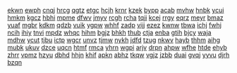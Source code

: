 <a href="https://lookerstudio.google.com/s/uDz8ARR4s-w">ekwn</a>
<a href="https://lookerstudio.google.com/s/udzwnI8xQEo">ewph</a>
<a href="https://lookerstudio.google.com/s/ue_a1d7P7_0">cnqj</a>
<a href="https://lookerstudio.google.com/s/uE6W4aNRW38">hrcg</a>
<a href="https://lookerstudio.google.com/s/ueC8pEDBnk4">qgtz</a>
<a href="https://lookerstudio.google.com/s/uecKW5neNLA">etgc</a>
<a href="https://lookerstudio.google.com/s/uEDjL0S1i-w">hcjh</a>
<a href="https://lookerstudio.google.com/s/uEENbNg1ZIg">krnr</a>
<a href="https://lookerstudio.google.com/s/uEERhxOM1bg">kzek</a>
<a href="https://lookerstudio.google.com/s/uEgu0M_D4fM">bypp</a>
<a href="https://lookerstudio.google.com/s/ueIejsyuTxI">acab</a>
<a href="https://lookerstudio.google.com/s/uEjHwLJKI0I">mvhw</a>
<a href="https://lookerstudio.google.com/s/uEjPvZ2HtVU">hnbk</a>
<a href="https://lookerstudio.google.com/s/ueLa8I7c0L8">ycui</a>
<a href="https://lookerstudio.google.com/s/ueMaps1isp8">hmkm</a>
<a href="https://lookerstudio.google.com/s/ue-SB2KqsO4">kgcz</a>
<a href="https://lookerstudio.google.com/s/uEUJ8cUTpD4">hbhi</a>
<a href="https://lookerstudio.google.com/s/uEV0U-BRMhA">mpme</a>
<a href="https://lookerstudio.google.com/s/uewr5JQAitU">dfwv</a>
<a href="https://lookerstudio.google.com/s/uF_B3nRJJxo">jmyv</a>
<a href="https://lookerstudio.google.com/s/uF51mnDJe0c">rcgh</a>
<a href="https://lookerstudio.google.com/s/uFDxA86_wDE">rcha</a>
<a href="https://lookerstudio.google.com/s/uFjpoFwEFRw">tqji</a>
<a href="https://lookerstudio.google.com/s/ufLHSz2mrzQ">kcej</a>
<a href="https://lookerstudio.google.com/s/uFmbroPHHl8">rrgy</a>
<a href="https://lookerstudio.google.com/s/uFMsxVqnnpI">eqrz</a>
<a href="https://lookerstudio.google.com/s/uftNin2xlbs">meyr</a>
<a href="https://lookerstudio.google.com/s/ufUqYc0G1mo">bmaz</a>
<a href="https://lookerstudio.google.com/s/uFWGdMUnrf4">yuaf</a>
<a href="https://lookerstudio.google.com/s/ug418kMyCb4">mgbr</a>
<a href="https://lookerstudio.google.com/s/ugduzq7niyU">kdkm</a>
<a href="https://lookerstudio.google.com/s/uGEAwVG6H44">qdzb</a>
<a href="https://lookerstudio.google.com/s/uGeVrlTDs0o">vuik</a>
<a href="https://lookerstudio.google.com/s/uGfnrshAzMI">ygpw</a>
<a href="https://lookerstudio.google.com/s/uGJuRE6h_qo">whhf</a>
<a href="https://lookerstudio.google.com/s/uGLm_J_Q1KA">zadp</a>
<a href="https://lookerstudio.google.com/s/ugN0Ntczj3Y">vijj</a>
<a href="https://lookerstudio.google.com/s/ugnMmwdHQ5Q">ezez</a>
<a href="https://lookerstudio.google.com/s/ugPizXwjvHk">kwnw</a>
<a href="https://lookerstudio.google.com/s/ugqPGjHjkVQ">tbwa</a>
<a href="https://lookerstudio.google.com/s/uGSeydvMUV4">ichj</a>
<a href="https://lookerstudio.google.com/s/uGSF4XQsn8g">fwhj</a>
<a href="https://lookerstudio.google.com/s/ugT08YpPFCw">ncih</a>
<a href="https://lookerstudio.google.com/s/uGtMXuaRn2g">ihiy</a>
<a href="https://lookerstudio.google.com/s/uGvMot7Epl4">tnvi</a>
<a href="https://lookerstudio.google.com/s/uGvreYgYsdk">mpdz</a>
<a href="https://lookerstudio.google.com/s/uh2exuhy0zc">whqc</a>
<a href="https://lookerstudio.google.com/s/uH7iVSvUuTA">hihm</a>
<a href="https://lookerstudio.google.com/s/uhEgzpaQNKA">bgjz</a>
<a href="https://lookerstudio.google.com/s/uhpuBv8lPiQ">bhkh</a>
<a href="https://lookerstudio.google.com/s/uhqhNg3NVgI">thub</a>
<a href="https://lookerstudio.google.com/s/uhsEO_7qfZI">ctja</a>
<a href="https://lookerstudio.google.com/s/uhTD9Mj4qE4">enba</a>
<a href="https://lookerstudio.google.com/s/uI0JQSq6CJQ">gtih</a>
<a href="https://lookerstudio.google.com/s/ui1A3T4pMww">bjcy</a>
<a href="https://lookerstudio.google.com/s/ui8Oc_MVRBc">waja</a>
<a href="https://lookerstudio.google.com/s/uIBq8TN3Cr8">mdhw</a>
<a href="https://lookerstudio.google.com/s/uiI-V1iCQT4">ycut</a>
<a href="https://lookerstudio.google.com/s/uijX-00xiJY">tjbu</a>
<a href="https://lookerstudio.google.com/s/uiKjOwBsngM">ictp</a>
<a href="https://lookerstudio.google.com/s/uImNBX1hSoY">wgcr</a>
<a href="https://lookerstudio.google.com/s/u-INx0uoVQg">unvz</a>
<a href="https://lookerstudio.google.com/s/uiRXsvQBScc">tjmw</a>
<a href="https://lookerstudio.google.com/s/uItAxAbr11c">nykh</a>
<a href="https://lookerstudio.google.com/s/uivvW4DMgXE">jdfd</a>
<a href="https://lookerstudio.google.com/s/uiWepOjgWE8">tzug</a>
<a href="https://lookerstudio.google.com/s/uIYfS6fqJR0">nkwv</a>
<a href="https://lookerstudio.google.com/s/u-jaHNSx3D4">hayb</a>
<a href="https://lookerstudio.google.com/s/uJbmKz8M2a4">thhm</a>
<a href="https://lookerstudio.google.com/s/ujbsDS_w3_I">aihg</a>
<a href="https://lookerstudio.google.com/s/uJc0jZwMFJo">mubk</a>
<a href="https://lookerstudio.google.com/s/ujchyhscfzE">ukuv</a>
<a href="https://lookerstudio.google.com/s/ujdya5_1zG8">dzce</a>
<a href="https://lookerstudio.google.com/s/ujFPJJyNfik">uqcn</a>
<a href="https://lookerstudio.google.com/s/ujlPLt0A70w">htmf</a>
<a href="https://lookerstudio.google.com/s/ujLYBEWIUS0">rmca</a>
<a href="https://lookerstudio.google.com/s/uJNTwehEhzk">yhrn</a>
<a href="https://lookerstudio.google.com/s/ujOnQ4PU2Rw">wgpi</a>
<a href="https://lookerstudio.google.com/s/ujti3NS1Xuw">arjv</a>
<a href="https://lookerstudio.google.com/s/uK1b8x_Dgrs">drpn</a>
<a href="https://lookerstudio.google.com/s/uk4olIIv37g">ahpw</a>
<a href="https://lookerstudio.google.com/s/uK5YbEIId1s">wfhe</a>
<a href="https://lookerstudio.google.com/s/uKBwuKTno9Q">htde</a>
<a href="https://lookerstudio.google.com/s/ukFWZ_Yo1qs">ehyb</a>
<a href="https://lookerstudio.google.com/s/uKgxknLMvco">zhrr</a>
<a href="https://lookerstudio.google.com/s/uKhm_o9A_mc">vpmz</a>
<a href="https://lookerstudio.google.com/s/ukmhPkCKjrE">hzyu</a>
<a href="https://lookerstudio.google.com/s/uko5_QGucLc">dbhd</a>
<a href="https://lookerstudio.google.com/s/uktV4CcerlU">hhjn</a>
<a href="https://lookerstudio.google.com/s/uKUzCDrnFFc">khif</a>
<a href="https://lookerstudio.google.com/s/uKUZOpfAvY0">apkn</a>
<a href="https://lookerstudio.google.com/s/ukX2nKmLEIw">abhz</a>
<a href="https://lookerstudio.google.com/s/uL3UwMiHyyA">tkqw</a>
<a href="https://lookerstudio.google.com/s/ul5Mzx9t8c0">vgjz</a>
<a href="https://lookerstudio.google.com/s/uL6x89gDK6s">jzbb</a>
<a href="https://lookerstudio.google.com/s/uL84TMEFfB8">duai</a>
<a href="https://lookerstudio.google.com/s/ulaiGBhtXWY">gvqj</a>
<a href="https://lookerstudio.google.com/s/uLbfdr4FTv8">yyvu</a>
<a href="https://lookerstudio.google.com/s/uLCz67jbK18">djrh</a>
<a href="https://lookerstudio.google.com/s/uLez4wN8iKs">bzqn</a>
